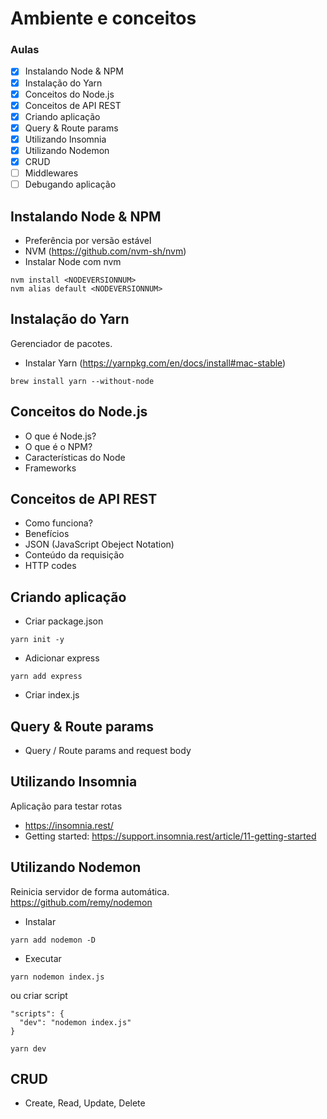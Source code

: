 # Ambiente e conceitos

### Aulas

- [x] Instalando Node & NPM
- [x] Instalação do Yarn
- [x] Conceitos do Node.js
- [x] Conceitos de API REST
- [x] Criando aplicação
- [x] Query & Route params
- [x] Utilizando Insomnia
- [x] Utilizando Nodemon
- [x] CRUD
- [ ] Middlewares
- [ ] Debugando aplicação

## Instalando Node & NPM

- Preferência por versão estável
- NVM (https://github.com/nvm-sh/nvm)
- Instalar Node com nvm

```
nvm install <NODEVERSIONNUM>
nvm alias default <NODEVERSIONNUM>
```

## Instalação do Yarn

Gerenciador de pacotes.

- Instalar Yarn (https://yarnpkg.com/en/docs/install#mac-stable)

```
brew install yarn --without-node
```

## Conceitos do Node.js

- O que é Node.js?
- O que é o NPM?
- Características do Node
- Frameworks

## Conceitos de API REST

- Como funciona?
- Benefícios
- JSON (JavaScript Obeject Notation)
- Conteúdo da requisição
- HTTP codes

## Criando aplicação

- Criar package.json

```
yarn init -y
```

- Adicionar express

```
yarn add express
```

- Criar index.js

## Query & Route params

- Query / Route params and request body

## Utilizando Insomnia

Aplicação para testar rotas

- https://insomnia.rest/
- Getting started: https://support.insomnia.rest/article/11-getting-started

## Utilizando Nodemon

Reinicia servidor de forma automática.  
https://github.com/remy/nodemon

- Instalar
```
yarn add nodemon -D
```
- Executar 
```
yarn nodemon index.js
```
ou criar script
```
"scripts": {
  "dev": "nodemon index.js"
}
```
```
yarn dev
```

## CRUD

- Create, Read, Update, Delete